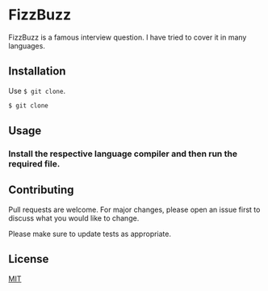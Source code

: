 # FizzBuzz

FizzBuzz is a famous interview question.
I have tried to cover it in many languages.

## Installation

Use ```$ git clone```.

```bash
$ git clone
```

## Usage

### Install the respective language compiler and then run the required file. 

## Contributing
Pull requests are welcome. For major changes, please open an issue first to discuss what you would like to change.

Please make sure to update tests as appropriate.

## License
[MIT](https://choosealicense.com/licenses/mit/)